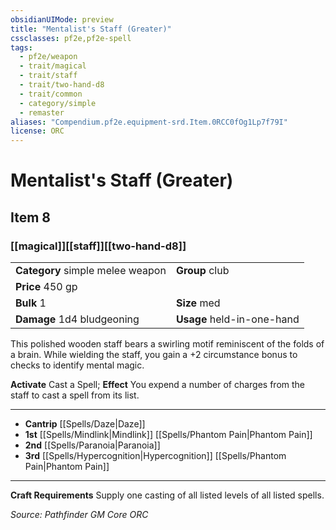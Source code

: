 ```yaml
---
obsidianUIMode: preview
title: "Mentalist's Staff (Greater)"
cssclasses: pf2e,pf2e-spell
tags:
  - pf2e/weapon
  - trait/magical
  - trait/staff
  - trait/two-hand-d8
  - trait/common
  - category/simple
  - remaster
aliases: "Compendium.pf2e.equipment-srd.Item.0RCC0fOg1Lp7f79I"
license: ORC
---
```

# Mentalist's Staff (Greater)
## Item 8
### [[magical]][[staff]][[two-hand-d8]]

|  |  |
| -- | -- |
| **Category** simple melee weapon | **Group** club |
| **Price** 450 gp |  |
| **Bulk** 1 | **Size** med |
| **Damage** 1d4 bludgeoning  | **Usage** held-in-one-hand |



This polished wooden staff bears a swirling motif reminiscent of the folds of a brain. While wielding the staff, you gain a +2 circumstance bonus to checks to identify mental magic.

**Activate** Cast a Spell; **Effect** You expend a number of charges from the staff to cast a spell from its list.

* * *

*   **Cantrip** [[Spells/Daze|Daze]]
*   **1st** [[Spells/Mindlink|Mindlink]] [[Spells/Phantom Pain|Phantom Pain]]
*   **2nd** [[Spells/Paranoia|Paranoia]]
*   **3rd** [[Spells/Hypercognition|Hypercognition]] [[Spells/Phantom Pain|Phantom Pain]]

* * *

**Craft Requirements** Supply one casting of all listed levels of all listed spells.

*Source: Pathfinder GM Core*
*ORC*
